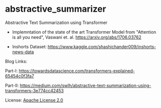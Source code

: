 # abstractive_summarizer
Abstractive Text Summarization using Transformer

- Implemntation of the state of the art Transformer Model from "Attention is all you need", Vaswani et. al.
  https://arxiv.org/abs/1706.03762

- Inshorts Dataset: https://www.kaggle.com/shashichander009/inshorts-news-data


Blog Links:

Part-I: https://towardsdatascience.com/transformers-explained-65454c0f3fa7

Part-II: https://medium.com/swlh/abstractive-text-summarization-using-transformers-3e774cc42453


License: [Apache License 2.0](https://github.com/tensorflow/docs/blob/master/LICENSE)
